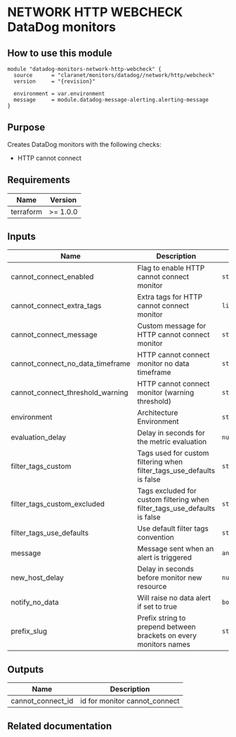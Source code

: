 # NETWORK HTTP WEBCHECK DataDog monitors

## How to use this module

```hcl
module "datadog-monitors-network-http-webcheck" {
  source      = "claranet/monitors/datadog//network/http/webcheck"
  version     = "{revision}"

  environment = var.environment
  message     = module.datadog-message-alerting.alerting-message
}

```

## Purpose

Creates DataDog monitors with the following checks:

- HTTP cannot connect

## Requirements

| Name      | Version  |
| --------- | -------- |
| terraform | >= 1.0.0 |

## Inputs

| Name                             | Description                                                               | Type           | Default  | Required |
| -------------------------------- | ------------------------------------------------------------------------- | -------------- | -------- | :------: |
| cannot_connect_enabled           | Flag to enable HTTP cannot connect monitor                                | `string`       | `"true"` |    no    |
| cannot_connect_extra_tags        | Extra tags for HTTP cannot connect monitor                                | `list(string)` | `[]`     |    no    |
| cannot_connect_message           | Custom message for HTTP cannot connect monitor                            | `string`       | `""`     |    no    |
| cannot_connect_no_data_timeframe | HTTP cannot connect monitor no data timeframe                             | `string`       | `10`     |    no    |
| cannot_connect_threshold_warning | HTTP cannot connect monitor (warning threshold)                           | `string`       | `3`      |    no    |
| environment                      | Architecture Environment                                                  | `string`       | n/a      |   yes    |
| evaluation_delay                 | Delay in seconds for the metric evaluation                                | `number`       | `15`     |    no    |
| filter_tags_custom               | Tags used for custom filtering when filter_tags_use_defaults is false     | `string`       | `"*"`    |    no    |
| filter_tags_custom_excluded      | Tags excluded for custom filtering when filter_tags_use_defaults is false | `string`       | `""`     |    no    |
| filter_tags_use_defaults         | Use default filter tags convention                                        | `string`       | `"true"` |    no    |
| message                          | Message sent when an alert is triggered                                   | `any`          | n/a      |   yes    |
| new_host_delay                   | Delay in seconds before monitor new resource                              | `number`       | `300`    |    no    |
| notify_no_data                   | Will raise no data alert if set to true                                   | `bool`         | `true`   |    no    |
| prefix_slug                      | Prefix string to prepend between brackets on every monitors names         | `string`       | `""`     |    no    |

## Outputs

| Name              | Description                   |
| ----------------- | ----------------------------- |
| cannot_connect_id | id for monitor cannot_connect |

## Related documentation
